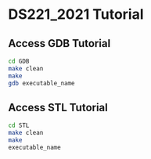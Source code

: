 # DS221_2021 Tutorial

## Access GDB Tutorial
```bash
cd GDB
make clean 
make
gdb executable_name
```
## Access STL Tutorial
```bash
cd STL
make clean 
make
executable_name
```